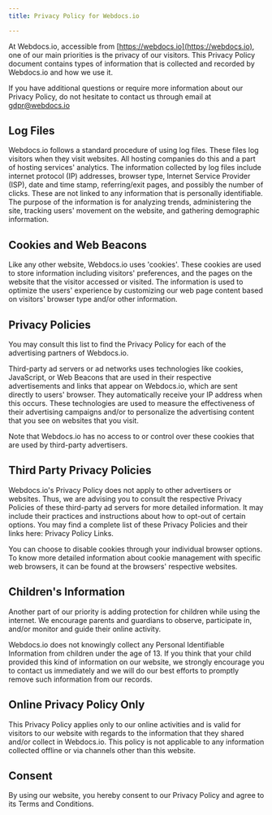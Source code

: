 ```yaml
---
title: Privacy Policy for Webdocs.io

---
```

At Webdocs.io, accessible from [https://webdocs.io](https://webdocs.io), one of our main priorities is the privacy of our visitors. This Privacy Policy document contains types of information that is collected and recorded by Webdocs.io and how we use it.

If you have additional questions or require more information about our Privacy Policy, do not hesitate to contact us through email at [gdpr@webdocs.io](mailto:gdpr@webdocs.io)

## Log Files

Webdocs.io follows a standard procedure of using log files. These files log visitors when they visit websites. All hosting companies do this and a part of hosting services' analytics. The information collected by log files include internet protocol (IP) addresses, browser type, Internet Service Provider (ISP), date and time stamp, referring/exit pages, and possibly the number of clicks. These are not linked to any information that is personally identifiable. The purpose of the information is for analyzing trends, administering the site, tracking users' movement on the website, and gathering demographic information.

## Cookies and Web Beacons

Like any other website, Webdocs.io uses 'cookies'. These cookies are used to store information including visitors' preferences, and the pages on the website that the visitor accessed or visited. The information is used to optimize the users' experience by customizing our web page content based on visitors' browser type and/or other information.

## Privacy Policies

You may consult this list to find the Privacy Policy for each of the advertising partners of Webdocs.io. 

Third-party ad servers or ad networks uses technologies like cookies, JavaScript, or Web Beacons that are used in their respective advertisements and links that appear on Webdocs.io, which are sent directly to users' browser. They automatically receive your IP address when this occurs. These technologies are used to measure the effectiveness of their advertising campaigns and/or to personalize the advertising content that you see on websites that you visit.</p>

Note that Webdocs.io has no access to or control over these cookies that are used by third-party advertisers.

## Third Party Privacy Policies

Webdocs.io's Privacy Policy does not apply to other advertisers or websites. Thus, we are advising you to consult the respective Privacy Policies of these third-party ad servers for more detailed information. It may include their practices and instructions about how to opt-out of certain options. You may find a complete list of these Privacy Policies and their links here: Privacy Policy Links.

You can choose to disable cookies through your individual browser options. To know more detailed information about cookie management with specific web browsers, it can be found at the browsers' respective websites.

## Children's Information

Another part of our priority is adding protection for children while using the internet. We encourage parents and guardians to observe, participate in, and/or monitor and guide their online activity.

Webdocs.io does not knowingly collect any Personal Identifiable Information from children under the age of 13. If you think that your child provided this kind of information on our website, we strongly encourage you to contact us immediately and we will do our best efforts to promptly remove such information from our records.

## Online Privacy Policy Only

This Privacy Policy applies only to our online activities and is valid for visitors to our website with regards to the information that they shared and/or collect in Webdocs.io. This policy is not applicable to any information collected offline or via channels other than this website.

## Consent

By using our website, you hereby consent to our Privacy Policy and agree to its Terms and Conditions.